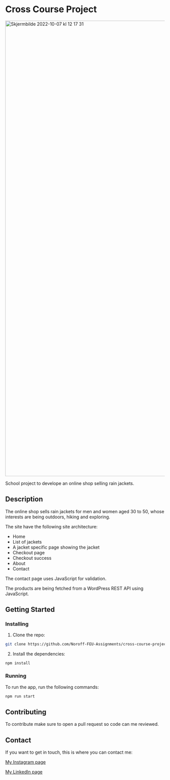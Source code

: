 # Cross Course Project

<img width="1440" alt="Skjermbilde 2022-10-07 kl  12 17 31" src="https://user-images.githubusercontent.com/95755829/194531447-8ed5a5d8-9978-40d3-9b97-1071b1e7408d.png">

School project to develope an online shop selling rain jackets.

## Description

The online shop sells rain jackets for men and women aged 30 to 50, whose interests are being outdoors, hiking and exploring.

The site have the following site architecture:

- Home
- List of jackets
- A jacket specific page showing the jacket
- Checkout page
- Checkout success
- About
- Contact

The contact page uses JavaScript for validation.

The products are being fetched from a WordPress REST API using JavaScript.

## Getting Started

### Installing

1. Clone the repo:

```bash
git clone https://github.com/Noroff-FEU-Assignments/cross-course-project-martemoslet.git
```

2. Install the dependencies:

```
npm install
```

### Running

To run the app, run the following commands:

```bash
npm run start
```

## Contributing

To contribute make sure to open a pull request so code can me reviewed.

## Contact

If you want to get in touch, this is where you can contact me:

[My Instagram page](https://www.instagram.com/martemo/)

[My LinkedIn page](www.linkedin.com/in/marte-moslet-728781138)
